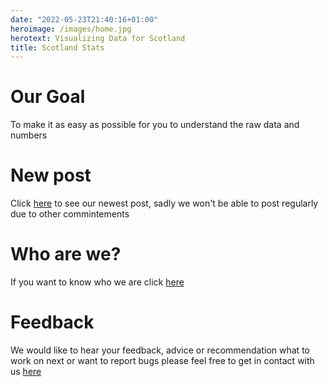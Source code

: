 ```yaml
---
date: "2022-05-23T21:40:16+01:00"
heroimage: /images/home.jpg
herotext: Visualizing Data for Scotland
title: Scotland Stats
---
```

# Our Goal
To make it as easy as possible for you to understand the raw data and numbers

# New post
Click [here](/post) to see our newest post, sadly we won't be able to post regularly due to other commintements

# Who are we?
If you want to know who we are click [here](/about)

# Feedback
We would like to hear your feedback, advice or recommendation what to work on next or want to report bugs please feel free to get in contact with us [here](/contact)